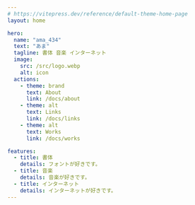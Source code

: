 ```yaml
---
# https://vitepress.dev/reference/default-theme-home-page
layout: home

hero:
  name: "ama_434"
  text: "あま"
  tagline: 書体 音楽 インターネット
  image:
    src: /src/logo.webp
    alt: icon
  actions:
    - theme: brand
      text: About
      link: /docs/about
    - theme: alt
      text: Links
      link: /docs/links
    - theme: alt
      text: Works
      link: /docs/works

features:
  - title: 書体
    details: フォントが好きです。
  - title: 音楽
    details: 音楽が好きです。
  - title: インターネット
    details: インターネットが好きです。
---
```

